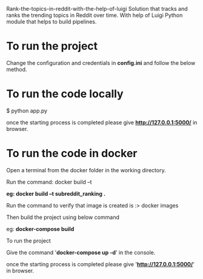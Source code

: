 Rank-the-topics-in-reddit-with-the-help-of-luigi
Solution that tracks and ranks the trending topics in Reddit over time. With help of Luigi Python module that helps to build pipelines.

# To run the project
  Change the configuration and credentials in **config.ini** and follow the below method.

# To run the code locally 
  $ python app.py
  
  once the starting process is completed please give **http://127.0.0.1:5000/** in browser.

# To run the code in docker
Open a terminal from the docker folder in the working directory.

Run the command: docker build –t <name>

**eg: docker build –t subreddit_ranking .**

Run the command to verify that image is created is :> docker images

Then build the project using below command

eg: **docker-compose build** 

To run the project

Give the command '**docker-compose up -d**' in the console.

once the starting process is completed please give '**http://127.0.0.1:5000/**' in browser.
